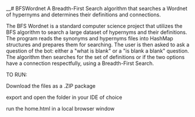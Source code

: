 __# BFSWordnet
A Breadth-First Search algorithm that searches a Wordnet of hypernyms and determines their definitions and connections.

The BFS Wordnet is a standard computer science project that utilizes the BFS algorithm to search a large dataset of hypernyms and their definitions. 
The program reads the synonyms and hypernyms files into HashMap structures and prepares them for searching. The user is then asked to ask a question
of the bot: either a "what is blank" or a "is blank a blank" question. The algorithm then searches for the set of definitions or if the two options
have a connection respectfully, using a Breadth-First Search. 



TO RUN:

Download the files as a .ZIP package

export and open the folder in your IDE of choice

run the home.html in a local browser window
